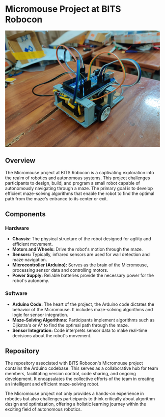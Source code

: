 # Micromouse Project at BITS Robocon
![Image of Micromouse Prototype](https://github.com/AnshShah3009/Micromouse/blob/master/Media/IMG_20191130_203601.jpg)
## Overview
The Micromouse project at BITS Robocon is a captivating exploration into the realm of robotics and autonomous systems. This project challenges participants to design, build, and program a small robot capable of autonomously navigating through a maze. The primary goal is to develop efficient maze-solving algorithms that enable the robot to find the optimal path from the maze's entrance to its center or exit.

## Components
### Hardware
- **Chassis:** The physical structure of the robot designed for agility and efficient movement.
- **Motors and Wheels:** Drive the robot's motion through the maze.
- **Sensors:** Typically, infrared sensors are used for wall detection and maze navigation.
- **Microcontroller (Arduino):** Serves as the brain of the Micromouse, processing sensor data and controlling motors.
- **Power Supply:** Reliable batteries provide the necessary power for the robot's autonomy.

### Software
- **Arduino Code:** The heart of the project, the Arduino code dictates the behavior of the Micromouse. It includes maze-solving algorithms and logic for sensor integration.
- **Maze-Solving Algorithms:** Participants implement algorithms such as Dijkstra's or A* to find the optimal path through the maze.
- **Sensor Integration:** Code interprets sensor data to make real-time decisions about the robot's movement.

## Repository
The repository associated with BITS Robocon's Micromouse project contains the Arduino codebase. This serves as a collaborative hub for team members, facilitating version control, code sharing, and ongoing development. It encapsulates the collective efforts of the team in creating an intelligent and efficient maze-solving robot.

The Micromouse project not only provides a hands-on experience in robotics but also challenges participants to think critically about algorithm design and optimization, offering a holistic learning journey within the exciting field of autonomous robotics.
